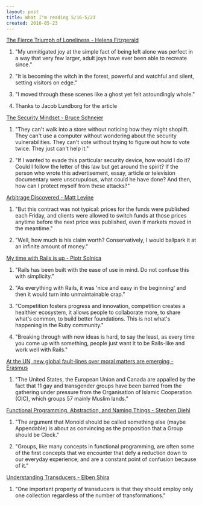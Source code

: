```yaml
---
layout: post
title: What I'm reading 5/16-5/23
created: 2016-05-23
---
```


[The Fierce Triumph of Loneliness - Helena Fitzgerald](https://catapult.co/stories/the-fierce-triumph-of-loneliness)

1. "My unmitigated joy at the simple fact of being left alone was perfect in a way that very few larger, adult joys have ever been able to recreate since."

2. "It is becoming the witch in the forest, powerful and watchful and silent, setting visitors on edge."

3. "I moved through these scenes like a ghost yet felt astoundingly whole."

4. Thanks to Jacob Lundborg for the article

[The Security Mindset - Bruce Schneier](https://www.schneier.com/blog/archives/2008/03/the_security_mi_1.html)

1. "They can't walk into a store without noticing how they might shoplift. They can't use a computer without wondering about the security vulnerabilities. They can't vote without trying to figure out how to vote twice. They just can't help it."

2. "If I wanted to evade this particular security device, how would I do it? Could I follow the letter of this law but get around the spirit? If the person who wrote this advertisement, essay, article or television documentary were unscrupulous, what could he have done? And then, how can I protect myself from these attacks?"

[Arbitrage Discovered - Matt Levine](http://www.bloomberg.com/view/articles/2015-02-27/arbitrage-discovered)

1. "But this contract was not typical: prices for the funds were published each Friday, and clients were allowed to switch funds at those prices anytime before the next price was published, even if markets moved in the meantime."

2. "Well, how much is his claim worth? Conservatively, I would ballpark it at an infinite amount of money."

[My time with Rails is up - Piotr Solnica](http://solnic.eu/2016/05/22/my-time-with-rails-is-up.html)

1. "Rails has been built with the ease of use in mind. Do not confuse this with simplicity."

2. "As everything with Rails, it was 'nice and easy in the beginning' and then it would turn into unmaintainable crap."

3. "Competition fosters progress and innovation, competition creates a healthier ecosystem, it allows people to collaborate more, to share what's common, to build better foundations. This is not what's happening in the Ruby community."

4. "Breaking through with new ideas is hard, to say the least, as every time you come up with something, people just want it to be Rails-like and work well with Rails."

[At the UN, new global fault-lines over moral matters are emerging - Erasmus](http://www.economist.com/blogs/erasmus/2016/05/un-and-gay-rights?fsrc=scn/tw/te/bl/ed/)

1. "The United States, the European Union and Canada are appalled by the fact that 11 gay and transgender groups have been barred from the gathering under pressure from the Organisation of Islamic Cooperation (OIC), which groups 57 mainly Muslim lands."

[Functional Programming, Abstraction, and Naming Things - Stephen Diehl](http://www.stephendiehl.com/posts/abstraction.html)

1. "The argument that Monoid should be called something else (maybe Appendable) is about as convincing as the proposition that a Group should be Clock."

2. "Groups, like many concepts in functional programming, are often some of the first concepts that we encounter that defy a reduction down to our everyday experience; and are a constant point of confusion because of it."

[Understanding Transducers - Elben Shira](http://elbenshira.com/blog/understanding-transducers/)

1. "One important property of transducers is that they should employ only one collection regardless of the number of transformations."

